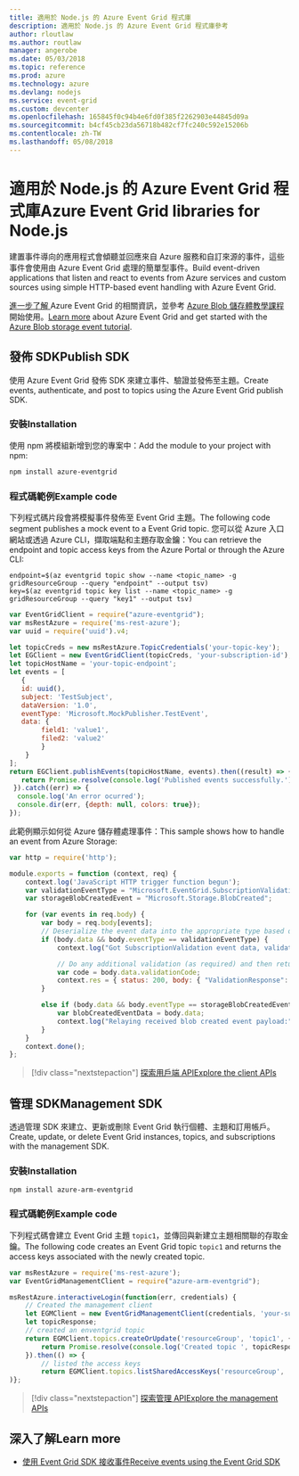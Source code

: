```yaml
---
title: 適用於 Node.js 的 Azure Event Grid 程式庫
description: 適用於 Node.js 的 Azure Event Grid 程式庫參考
author: rloutlaw
ms.author: routlaw
manager: angerobe
ms.date: 05/03/2018
ms.topic: reference
ms.prod: azure
ms.technology: azure
ms.devlang: nodejs
ms.service: event-grid
ms.custom: devcenter
ms.openlocfilehash: 165845f0c94b4e6fd0f385f2262903e44845d09a
ms.sourcegitcommit: b4cf45cb23da56718b482cf7fc240c592e15206b
ms.contentlocale: zh-TW
ms.lasthandoff: 05/08/2018
---
```

# <a name="azure-event-grid-libraries-for-nodejs"></a><span data-ttu-id="84def-103">適用於 Node.js 的 Azure Event Grid 程式庫</span><span class="sxs-lookup"><span data-stu-id="84def-103">Azure Event Grid libraries for Node.js</span></span>

<span data-ttu-id="84def-104">建置事件導向的應用程式會傾聽並回應來自 Azure 服務和自訂來源的事件，這些事件會使用由 Azure Event Grid 處理的簡單型事件。</span><span class="sxs-lookup"><span data-stu-id="84def-104">Build event-driven applications that listen and react to events from Azure services and custom sources using simple HTTP-based event handling with Azure Event Grid.</span></span>

<span data-ttu-id="84def-105">[進一步了解 ](/azure/event-grid/overview)Azure Event Grid 的相關資訊，並參考 [Azure Blob 儲存體教學課程](/azure/storage/blobs/storage-blob-event-quickstart)開始使用。</span><span class="sxs-lookup"><span data-stu-id="84def-105">[Learn more](/azure/event-grid/overview) about Azure Event Grid and get started with the [Azure Blob storage event tutorial](/azure/storage/blobs/storage-blob-event-quickstart).</span></span> 

## <a name="publish-sdk"></a><span data-ttu-id="84def-106">發佈 SDK</span><span class="sxs-lookup"><span data-stu-id="84def-106">Publish SDK</span></span>

<span data-ttu-id="84def-107">使用 Azure Event Grid 發佈 SDK 來建立事件、驗證並發佈至主題。</span><span class="sxs-lookup"><span data-stu-id="84def-107">Create events, authenticate, and post to topics using the Azure Event Grid publish SDK.</span></span>

### <a name="installation"></a><span data-ttu-id="84def-108">安裝</span><span class="sxs-lookup"><span data-stu-id="84def-108">Installation</span></span>

<span data-ttu-id="84def-109">使用 npm 將模組新增到您的專案中：</span><span class="sxs-lookup"><span data-stu-id="84def-109">Add the module to your project with npm:</span></span>

```bash
npm install azure-eventgrid
```

### <a name="example-code"></a><span data-ttu-id="84def-110">程式碼範例</span><span class="sxs-lookup"><span data-stu-id="84def-110">Example code</span></span>

<span data-ttu-id="84def-111">下列程式碼片段會將模擬事件發佈至 Event Grid 主題。</span><span class="sxs-lookup"><span data-stu-id="84def-111">The following code segment publishes a mock event to a Event Grid topic.</span></span> <span data-ttu-id="84def-112">您可以從 Azure 入口網站或透過 Azure CLI，擷取端點和主題存取金鑰：</span><span class="sxs-lookup"><span data-stu-id="84def-112">You can retrieve the endpoint and topic access keys from the Azure Portal or through the Azure CLI:</span></span>

```azurecli-interactive
endpoint=$(az eventgrid topic show --name <topic_name> -g gridResourceGroup --query "endpoint" --output tsv)
key=$(az eventgrid topic key list --name <topic_name> -g gridResourceGroup --query "key1" --output tsv)
```

```javascript
var EventGridClient = require("azure-eventgrid");
var msRestAzure = require('ms-rest-azure');
var uuid = require('uuid').v4;

let topicCreds = new msRestAzure.TopicCredentials('your-topic-key');
let EGClient = new EventGridClient(topicCreds, 'your-subscription-id');
let topicHostName = 'your-topic-endpoint';
let events = [
   {
   id: uuid(),
   subject: 'TestSubject',
   dataVersion: '1.0',
   eventType: 'Microsoft.MockPublisher.TestEvent',
   data: {
        field1: 'value1',
        filed2: 'value2'
        }
    }
];
return EGClient.publishEvents(topicHostName, events).then((result) => {
   return Promise.resolve(console.log('Published events successfully.'));
 }).catch((err) => {
  console.log('An error ocurred');
  console.dir(err, {depth: null, colors: true});
});
```

<span data-ttu-id="84def-113">此範例顯示如何從 Azure 儲存體處理事件：</span><span class="sxs-lookup"><span data-stu-id="84def-113">This sample shows how to handle an event from Azure Storage:</span></span>

```javascript
var http = require('http');

module.exports = function (context, req) {
    context.log('JavaScript HTTP trigger function begun');
    var validationEventType = "Microsoft.EventGrid.SubscriptionValidationEvent";
    var storageBlobCreatedEvent = "Microsoft.Storage.BlobCreated";

    for (var events in req.body) {
        var body = req.body[events];
        // Deserialize the event data into the appropriate type based on event type  
        if (body.data && body.eventType == validationEventType) {
            context.log("Got SubscriptionValidation event data, validation code: " + body.data.validationCode + " topic: " + body.topic);

            // Do any additional validation (as required) and then return back the below response
            var code = body.data.validationCode;
            context.res = { status: 200, body: { "ValidationResponse": code } };
        }

        else if (body.data && body.eventType == storageBlobCreatedEvent) {
            var blobCreatedEventData = body.data;
            context.log("Relaying received blob created event payload:" + JSON.stringify(blobCreatedEventData));
        }
    }
    context.done();
};
```

> [!div class="nextstepaction"]
> [<span data-ttu-id="84def-114">探索用戶端 API</span><span class="sxs-lookup"><span data-stu-id="84def-114">Explore the client APIs</span></span>](/javascript/api/overview/azure/eventgrid/client)

## <a name="management-sdk"></a><span data-ttu-id="84def-115">管理 SDK</span><span class="sxs-lookup"><span data-stu-id="84def-115">Management SDK</span></span>

<span data-ttu-id="84def-116">透過管理 SDK 來建立、更新或刪除 Event Grid 執行個體、主題和訂用帳戶。</span><span class="sxs-lookup"><span data-stu-id="84def-116">Create, update, or delete Event Grid instances, topics, and subscriptions with the management SDK.</span></span>

### <a name="installation"></a><span data-ttu-id="84def-117">安裝</span><span class="sxs-lookup"><span data-stu-id="84def-117">Installation</span></span>

```
npm install azure-arm-eventgrid
```

### <a name="example-code"></a><span data-ttu-id="84def-118">程式碼範例</span><span class="sxs-lookup"><span data-stu-id="84def-118">Example code</span></span>

<span data-ttu-id="84def-119">下列程式碼會建立 Event Grid 主題 `topic1`，並傳回與新建立主題相關聯的存取金鑰。</span><span class="sxs-lookup"><span data-stu-id="84def-119">The following code creates an Event Grid topic `topic1` and returns the access keys associated with the newly created topic.</span></span>

```javascript
var msRestAzure = require('ms-rest-azure');
var EventGridManagementClient = require("azure-arm-eventgrid");

msRestAzure.interactiveLogin(function(err, credentials) {
    // Created the management client
    let EGMClient = new EventGridManagementClient(credentials, 'your-subscription-id');
    let topicResponse;
    // created an enventgrid topic
    return EGMClient.topics.createOrUpdate('resourceGroup', 'topic1', { location: 'westus' }).then((topicResponse) => {
        return Promise.resolve(console.log('Created topic ', topicResponse));
    }).then(() => {
        // listed the access keys
        return EGMClient.topics.listSharedAccessKeys('resourceGroup', 'topic1')}
)};
```

> [!div class="nextstepaction"]
> [<span data-ttu-id="84def-120">探索管理 API</span><span class="sxs-lookup"><span data-stu-id="84def-120">Explore the management APIs</span></span>](/javascript/api/overview/azure/eventgrid/management)

## <a name="learn-more"></a><span data-ttu-id="84def-121">深入了解</span><span class="sxs-lookup"><span data-stu-id="84def-121">Learn more</span></span>

- [<span data-ttu-id="84def-122">使用 Event Grid SDK 接收事件</span><span class="sxs-lookup"><span data-stu-id="84def-122">Receive events using the Event Grid SDK</span></span>](/azure/event-grid/receive-events)